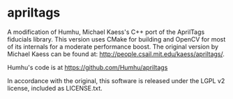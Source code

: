 apriltags
=========

A modification of Humhu, Michael Kaess's C++ port of the AprilTags fiducials library. This version uses CMake for building and OpenCV for most of its internals for a moderate performance boost. The original version by Michael Kaess can be found at: http://people.csail.mit.edu/kaess/apriltags/.

Humhu's code is at https://github.com/Humhu/apriltags

In accordance with the original, this software is released under the LGPL v2 license, included as LICENSE.txt.
